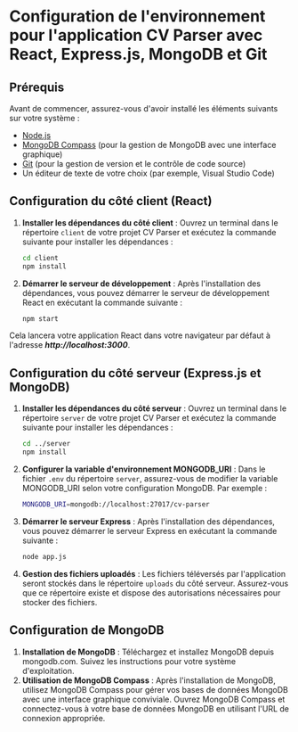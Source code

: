# Configuration de l'environnement pour l'application CV Parser avec React, Express.js, MongoDB et Git

## Prérequis

Avant de commencer, assurez-vous d'avoir installé les éléments suivants sur votre système :

- [Node.js](https://nodejs.org/)
- [MongoDB Compass](https://www.mongodb.com/try/download/community) (pour la gestion de MongoDB avec une interface graphique)
- [Git](https://git-scm.com/) (pour la gestion de version et le contrôle de code source)
- Un éditeur de texte de votre choix (par exemple, Visual Studio Code)

## Configuration du côté client (React)

1. **Installer les dépendances du côté client** : Ouvrez un terminal dans le répertoire `client` de votre projet CV Parser et exécutez la commande suivante pour installer les dépendances :

   ```bash
   cd client
   npm install
   
2. **Démarrer le serveur de développement** : Après l'installation des dépendances, vous pouvez démarrer le serveur de développement React en exécutant la commande suivante :

   ```bash
   npm start
Cela lancera votre application React dans votre navigateur par défaut à l'adresse ***http://localhost:3000***.

## Configuration du côté serveur (Express.js et MongoDB)
   
1. **Installer les dépendances du côté serveur** : Ouvrez un terminal dans le répertoire `server` de votre projet CV Parser et exécutez la commande suivante pour installer les dépendances :

   ```bash
   cd ../server
   npm install

2. **Configurer la variable d'environnement MONGODB_URI** : Dans le fichier `.env` du répertoire `server`, assurez-vous de modifier la variable MONGODB_URI selon votre configuration MongoDB.
   Par exemple :

   ```bash
   MONGODB_URI=mongodb://localhost:27017/cv-parser
   
4. **Démarrer le serveur Express** : Après l'installation des dépendances, vous pouvez démarrer le serveur Express en exécutant la commande suivante :
   
   ```bash
   node app.js

5. **Gestion des fichiers uploadés** : Les fichiers téléversés par l'application seront stockés dans le répertoire `uploads` du côté serveur. Assurez-vous que ce répertoire existe et dispose des autorisations nécessaires pour stocker des fichiers.   
 
## Configuration de MongoDB

1. **Installation de MongoDB** : Téléchargez et installez MongoDB depuis mongodb.com. Suivez les instructions pour votre système d'exploitation.
2. **Utilisation de MongoDB Compass** : Après l'installation de MongoDB, utilisez MongoDB Compass pour gérer vos bases de données MongoDB avec une interface graphique conviviale. Ouvrez MongoDB Compass et connectez-vous à votre base de données MongoDB en utilisant l'URL de connexion appropriée.





   
   
